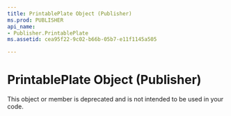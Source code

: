 ```yaml
---
title: PrintablePlate Object (Publisher)
ms.prod: PUBLISHER
api_name:
- Publisher.PrintablePlate
ms.assetid: cea95f22-9c02-b66b-05b7-e11f1145a505

---
```



# PrintablePlate Object (Publisher)

This object or member is deprecated and is not intended to be used in your code.


